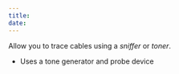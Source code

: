 ```yaml
---
title: 
date: 
---
```


Allow you to trace cables using a *sniffer* or *toner*.

-   Uses a tone generator and probe device

